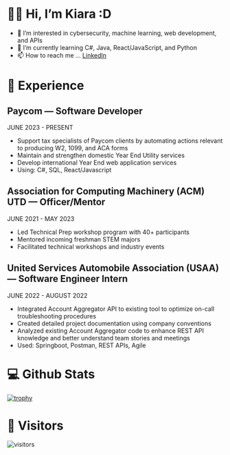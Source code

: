 # 👋🏾 Hi, I’m Kiara :D
- 👀 I’m interested in cybersecurity, machine learning, web development, and APIs
- 🌱 I’m currently learning C#, Java, React/JavaScript, and Python
- 📫 How to reach me ... [LinkedIn](https://www.linkedin.com/in/kiara-madeam/)



# 💼 Experience
## Paycom — Software Developer
JUNE 2023 - PRESENT
- Support tax specialists of Paycom clients by automating actions relevant to producing W2, 1099, and ACA forms
- Maintain and strengthen domestic Year End Utility services
- Develop international Year End web application services
- Using: C#, SQL, React/Javascript
## Association for Computing Machinery (ACM) UTD — Officer/Mentor
JUNE 2021 - MAY 2023
- Led Technical Prep workshop program with 40+ participants
- Mentored incoming freshman STEM majors
- Facilitated technical workshops and industry events
## United Services Automobile Association (USAA) — Software Engineer Intern
JUNE 2022 - AUGUST 2022
- Integrated Account Aggregator API to existing tool to optimize on-call troubleshooting procedures
- Created detailed project documentation using company conventions
- Analyzed existing Account Aggregator code to enhance REST API knowledge and better understand team stories and meetings
- Used: Springboot, Postman, REST APIs, Agile



# 💻 Github Stats
  [![trophy](https://github-profile-trophy.vercel.app/?username=kiara-aleecia&theme=gruvbox&rank=SECRET,B&no-bg=true)](https://github.com/ryo-ma/github-profile-trophy)

# 💟 Visitors
  ![visitors](https://visitor-badge.laobi.icu/badge?page_id=kiara-aleecia.README.md&left_color=purple&right_color=blue&left_text=fanclub)
<!---
- 💞️ I’m looking to collaborate on ...
- 📫 How to reach me ...

<!---
kiara-aleecia/kiara-aleecia is a ✨ special ✨ repository because its `README.md` (this file) appears on your GitHub profile.
You can click the Preview link to take a look at your changes.
--->
